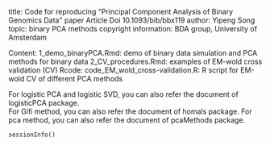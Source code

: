 title:  Code for reproducing "Principal Component Analysis of Binary Genomics Data" paper
        Article Doi 10.1093/bib/bbx119
author: Yipeng Song
topic:  binary PCA methods
copyright information: BDA group, University of Amsterdam

Content:
       1_demo_binaryPCA.Rmd: demo of binary data simulation and PCA methods for binary data 
	   2_CV_procedures.Rmd:  examples of EM-wold cross validation (CV)
	   Rcode:
	        code_EM_wold_cross-validation.R: R script for EM-wold CV of different PCA methods
			
For logistic PCA and logistic SVD, you can also refer the document of logisticPCA package.   
For Gifi method, you can also refer the document of homals package.
For pca method, you can also refer the document of pcaMethods package.
	        
```{r}
sessionInfo()
```